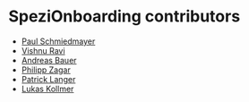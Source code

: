 <!--

This source file is part of the Stanford Spezi open-source project.

SPDX-FileCopyrightText: 2022 Stanford University and the project authors (see CONTRIBUTORS.md)

SPDX-License-Identifier: MIT
  
-->

SpeziOnboarding contributors
====================

* [Paul Schmiedmayer](https://github.com/PSchmiedmayer)
* [Vishnu Ravi](https://github.com/vishnuravi)
* [Andreas Bauer](https://github.com/bauer-andreas)
* [Philipp Zagar](https://github.com/philippzagar)
* [Patrick Langer](https://github.com/RealLast)
* [Lukas Kollmer](https://github.com/lukaskollmer)
